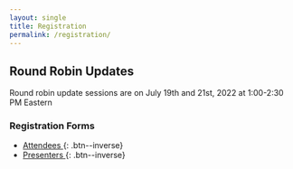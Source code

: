 ```yaml
---
layout: single
title: Registration
permalink: /registration/
---
```


## Round Robin Updates
Round robin update sessions are on July 19th and 21st, 2022 at 1:00-2:30 PM Eastern

### Registration Forms

* [ Attendees ](https://forms.gle/rYQk9crYJ5xs16dp7){: .btn--inverse}  
* [ Presenters ](https://forms.gle/7zsULrgXquCz3Z4n7){: .btn--inverse}
